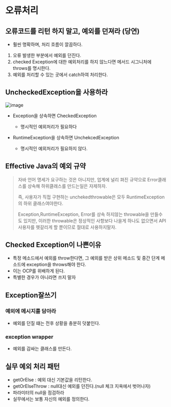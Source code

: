 # 오류처리

## 오류코드를 리턴 하지 말고, 예외를 던져라 (당연)

+ 훨씬 명확하며, 처리 흐름이 깔끔하다.

1. 오류 발생한 부분에서 예외를 던진다.
2. checked Exception에 대한 예외처리를 하지 않느다면 메서드 시그니처에 throws를 명시한다.
3. 예외를 처리할 수 있는 곳에서 catch하여 처리한다.

## UncheckedException을 사용하라

![image](https://user-images.githubusercontent.com/49984996/136792559-e1190206-db12-4daf-8aae-a56fc26294ba.png)

+ Exception을 상속하면 CheckedException
  - 명시적인 예외처리가 필요하다

+ RuntimeException을 상속하면 UnchekcedException
  - 명시적인 예외처리가 필요하지 않다.

## Effective Java의 예외 규약
> 자바 언어 명세가 요구하는 것은 아니지만, 업계에 널리 펴진 규약으로 Error클래스를 상속해 하위클래스를 만드는일은 자제하자.
> 
> 즉, 사용자가 직접 구현하는 unchekedthrowable은 모두 RuntimeException의 하위 클래스여야한다.
> 
> Exception,RuntimeException, Error를 상속 하지않는 throwable을 만들수도 있지만, 이러한 throwable은
정상적인 사항보다 나을게 하나도 없으면서 API 사용자를 헷갈리게 할 뿐이므로 절대로 사용하지말자.

## Checked Exception이 나쁜이유
+ 특정 메소드에서 예외를 throw한다면, 그 예외를 받은 상위 메소드 및 중간 단계 메소드에 exception을 throws해야 한다.
+ 이는 OCP를 위배하게 된다.
+ 특별한 경우가 아니라면 쓰지 말자

## Exception잘쓰기
### 예외에 메시지를 담아라
+ 예외를 던질 떄는 전후 상황을 충분히 덧붙인다.

### exception wrapper
+ 예외를 감싸는 클래스를 만든다.

## 실무 예외 처리 패턴

+ getOrElse : 예외 대신 기본값을 리턴한다.
+ getOrElseThrow : null대신 예외를 던진다.(null 체크 지옥에서 벗어나자)
+ 파라미터의 null을 점검하라
+ 실무에서는 보통 자신의 예외를 정의한다.
